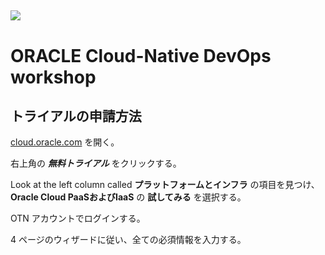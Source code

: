 ![](../common/images/customer.logo.png)
---
# ORACLE Cloud-Native DevOps workshop #

## トライアルの申請方法

[cloud.oracle.com](https://cloud.oracle.com/ja_JP/home) を開く。

右上角の ***無料トライアル*** をクリックする。


Look at the left column called **プラットフォームとインフラ** の項目を見つけ、**Oracle Cloud PaaSおよびIaaS** の **試してみる** を選択する。

OTN アカウントでログインする。

4 ページのウィザードに従い、全ての必須情報を入力する。
